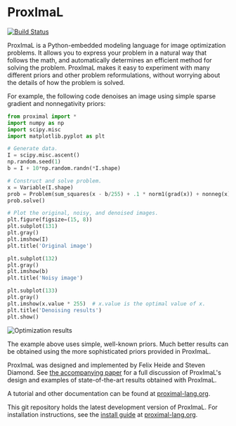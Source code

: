 ProxImaL
=====================
[![Build Status](https://travis-ci.org/comp-imaging/ProxImaL)](https://travis-ci.org/comp-imaging/ProxImaL)

ProxImaL is a Python-embedded modeling language for image optimization problems. 
It allows you to express your problem in a natural way that follows the math, 
and automatically determines an efficient method for solving the problem.
ProxImaL makes it easy to experiment with many different priors and other problem reformulations,
without worrying about the details of how the problem is solved.

For example, the following code denoises an image using simple sparse gradient and nonnegativity priors:

```python
from proximal import *
import numpy as np
import scipy.misc
import matplotlib.pyplot as plt

# Generate data.
I = scipy.misc.ascent()
np.random.seed(1)
b = I + 10*np.random.randn(*I.shape)

# Construct and solve problem.
x = Variable(I.shape)
prob = Problem(sum_squares(x - b/255) + .1 * norm1(grad(x)) + nonneg(x))
prob.solve()

# Plot the original, noisy, and denoised images.
plt.figure(figsize=(15, 8))
plt.subplot(131)
plt.gray()
plt.imshow(I)
plt.title('Original image')

plt.subplot(132)
plt.gray()
plt.imshow(b)
plt.title('Noisy image')

plt.subplot(133)
plt.gray()
plt.imshow(x.value * 255)  # x.value is the optimal value of x.
plt.title('Denoising results')
plt.show()
```
![Optimization results](https://gist.githubusercontent.com/SteveDiamond/592094bdbd7d9d3f8606383d84db3de5/raw/47ef609f995ee92ab7d9af1d4ad47c60a9764b65/results.png)

The example above uses simple, well-known priors. Much better results can be obtained using the more sophisticated priors provided in ProxImaL.

ProxImaL was designed and implemented by Felix Heide and Steven Diamond.
See [the accompanying paper](http://web.stanford.edu/~stevend2/pdf/proximal.pdf) for a full discussion of ProxImaL's design and examples of state-of-the-art results obtained with ProxImaL.

A tutorial and other documentation can be found at [proximal-lang.org](http://www.proximal-lang.org/).

This git repository holds the latest development version of ProxImaL. For installation instructions, 
see the [install guide](http://www.proximal-lang.org/en/latest/install/index.html) at [proximal-lang.org](http://www.proximal-lang.org/).

